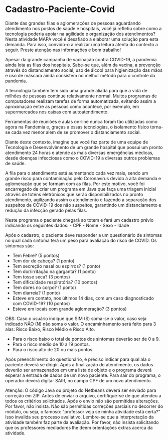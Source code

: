# Cadastro-Paciente-Covid

Diante das grandes filas e aglomerações de pessoas aguardando atendimento nos postos de saúde e hospitais, você já refletiu sobre como a tecnologia poderia apoiar na agilidade e organização dos atendimentos? Nesta atividade MAPA você é desafiado a elaborar uma solução para esta demanda.
Para isso, convido-o a realizar uma leitura atenta do contexto a seguir. Preste atenção nas informações e bom trabalho!

Apesar da grande campanha de vacinação contra COVID-19, a pandemia ainda lota as filas dos hospitais. Sabe-se que, além da vacina, a prevenção através do distanciamento social, uso de álcool para higienização das mãos e uso de máscara ainda consistem no melhor método para o controle da pandemia.

A tecnologia também tem sido uma grande aliada para que a vida de milhões de pessoas continue relativamente normal. Muitos programas de computadores realizam tarefas de forma automatizada, evitando assim a aproximação entre as pessoas como acontece, por exemplo,  em supermercados nos caixas com autoatendimento.

Ferramentas de reuniões e aulas on-line nunca foram tão utilizadas como agora na Pandemia e, graças a essas tecnologias, o isolamento físico torna-se cada vez menor além de se promover o distanciamento social.

Diante deste contexto, imagine que você faz parte de uma equipe de Tecnologia e Desenvolvimento de um grande hospital que possui um pronto atendimento 24 horas e atende as mais diversas emergências médicas, desde doenças infecciosas como o COVID-19 a diversas outros problemas de saúde.

A fila para o atendimento está aumentando cada vez mais, sendo um grande risco para contaminação pelo Coronavírus devido à alta demanda e aglomeração que se formam com as filas. Por este motivo, você foi encarregado de criar um programa em Java que faça uma triagem inicial através de totens eletrônicos que serão disponibilizados no pronto atendimento, agilizando assim o atendimento e fazendo a separação dos suspeitos de COVID-19 dos não suspeitos, garantindo um distanciamento e redução da infecção gerado pelas filas.

Neste programa o paciente chegará ao totem e fará um cadastro prévio indicando os seguintes dados:
    - CPF
    - Nome
    - Sexo
    - Idade

Após o cadastro, o paciente deve responder a um questionário de sintomas no qual cada sintoma terá um peso para avaliação do risco de COVID. Os sintomas são:

- Tem Febre? (5 pontos)
- Tem dor de cabeça? (1 ponto)
- Tem secreção nasal ou espirros? (1 ponto)
- Tem dor/irritação na garganta? (1 ponto)
- Tem tosse seca? (3 pontos)
- Tem dificuldade respiratória? (10 pontos)
- Tem dores no corpo? (1 ponto)
- Tem diarreia? (1 ponto)
- Esteve em contato, nos últimos 14 dias, com um caso diagnosticado com COVID-19? (10 pontos)
- Esteve em locais com grande aglomeração? (3 pontos)​

OBS: Caso o usuário indique que SIM (S) soma-se o valor, caso seja indicado NÃO (N) não soma o valor. O encaminhamento será feito para 3 alas: Risco Baixo, Risco Médio e Risco Alto.
- Para o risco baixo o total de pontos dos sintomas deverão ser de 0 a 9.
- Para o risco médio de 10 a 19 pontos.
- Para o risco alto de 20 ou mais pontos.
 
Após preenchimento do questionário, é preciso indicar para qual ala o paciente deverá se dirigir.
Após a finalização do atendimento, os dados deverão ser armazenados em uma lista de objeto e o programa deverá esperar a entrada de dados de um novo paciente.
Para sair do programa, o operador deverá digitar SAIR, no campo CPF de um novo atendimento.

Atenção:
O código Java ou projeto do Netbeans deverá ser enviado para correção em ZIP.
Antes de enviar o arquivo, certifique-se de que atendeu a todos os critérios solicitados. Após o envio não são permitidas alterações. Por favor, não insista.
Não são permitidas correções parciais no decorrer do módulo, ou seja, o famoso: "professor veja se minha atividade está certa?" Isso invalida seu processo avaliativo. Lembre-se que a interpretação da atividade também faz parte da avaliação. Por favor, não insista solicitando que os professores mediadores lhe deem orientações extras acerca da atividade.
 
